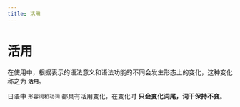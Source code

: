 ```yaml
---
title: 活用
---
```


# 活用

在使用中，根据表示的语法意义和语法功能的不同会发生形态上的变化，这种变化称之为 **`活用`**。

日语中 `形容词和动词` 都具有活用变化，在变化时 **只会变化词尾，词干保持不变**。
